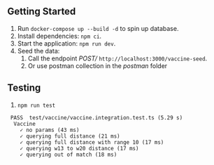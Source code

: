 ## Getting Started

1. Run `docker-compose up --build -d` to spin up database.
2. Install dependencies: `npm ci`.
3. Start the application: `npm run dev`.
4. Seed the data:
   1. Call the endpoint *POST/* `http://localhost:3000/vaccine-seed`.
   2. Or use postman collection in the _postman_ folder

## Testing

1. `npm run test`

``` integrationperformancetest
 PASS  test/vaccine/vaccine.integration.test.ts (5.29 s)
  Vaccine
    ✓ no params (43 ms)
    ✓ querying full distance (21 ms)
    ✓ querying full distance with range 10 (17 ms)
    ✓ querying w13 to w20 distance (17 ms)
    ✓ querying out of match (18 ms)
```
